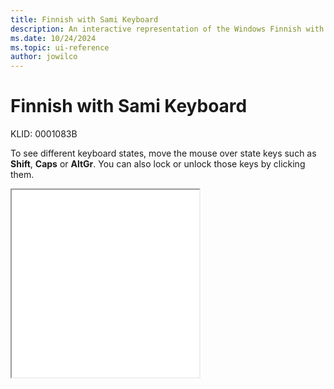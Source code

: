 ```yaml
---
title: Finnish with Sami Keyboard
description: An interactive representation of the Windows Finnish with Sami keyboard. To see different keyboard states, click or move the mouse over the state keys.
ms.date: 10/24/2024
ms.topic: ui-reference
author: jowilco
---
```


# Finnish with Sami Keyboard

KLID: 0001083B

To see different keyboard states, move the mouse over state keys such as **Shift**, **Caps** or **AltGr**. You can also lock or unlock those keys by clicking them.

<iframe src="kbdfi1_1.html" height="300"></iframe>
